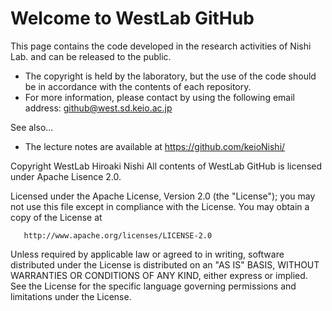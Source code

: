 # Welcome to WestLab GitHub

This page contains the code developed in the research activities of Nishi Lab. and can be released to the public.
- The copyright is held by the laboratory, but the use of the code should be in accordance with the contents of each repository.
- For more information, please contact by using the following email address: github@west.sd.keio.ac.jp

See also...
- The lecture notes are available at https://github.com/keioNishi/


Copyright WestLab Hiroaki Nishi
All contents of WestLab GitHub is licensed under Apache Lisence 2.0.

Licensed under the Apache License, Version 2.0 (the "License");
   you may not use this file except in compliance with the License.
   You may obtain a copy of the License at

       http://www.apache.org/licenses/LICENSE-2.0

   Unless required by applicable law or agreed to in writing, software
   distributed under the License is distributed on an "AS IS" BASIS,
   WITHOUT WARRANTIES OR CONDITIONS OF ANY KIND, either express or implied.
   See the License for the specific language governing permissions and
   limitations under the License.
